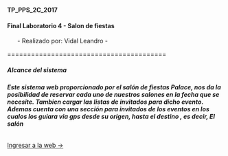 
**TP_PPS_2C_2017**

<h4>Final Laboratorio 4 - Salon de fiestas</h4>

<ol>
- Realizado por: Vidal Leandro -
</ol>
========================================
<h5>Alcance del sistema</h5>
<h6> <strong>Este sistema web proporcionado por el salón de fiestas Palace, nos da la posibilidad de reservar cada uno de nuestros salones en la fecha que se necesite. Tambien cargar las listas de invitados para dicho evento.
Ademas cuenta con una sección para invitados de los eventos en los cualos los guiara via gps desde su origen, hasta el destino , es decir, El salón</strong></h6>
 <a href="http://www.muffin.com.ar/FinalLV/">Ingresar a la web -></a> 
